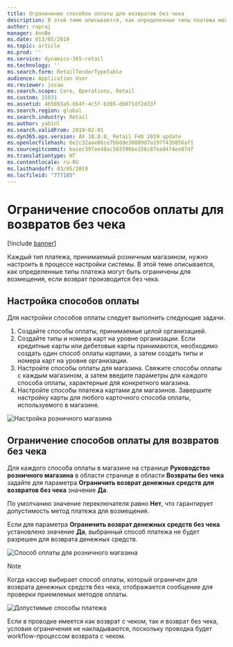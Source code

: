 ```yaml
---
title: Ограничение способов оплаты для возвратов без чека
description: В этой теме описывается, как определенные типы платежа могут быть ограничены для возмещения, если возврат производится без чека.
author: rapraj
manager: AnnBe
ms.date: 013/05/2019
ms.topic: article
ms.prod: ''
ms.service: dynamics-365-retail
ms.technology: ''
ms.search.form: RetailTenderTypeTable
audience: Application User
ms.reviewer: josaw
ms.search.scope: Core, Operations, Retail
ms.custom: 15831
ms.assetid: 465893a5-6b4f-4c5f-b305-db071df2d33f
ms.search.region: global
ms.search.industry: Retail
ms.author: yabinl
ms.search.validFrom: 2019-02-01
ms.dyn365.ops.version: AX 10.0.0, Retail Feb 2019 update
ms.openlocfilehash: 6e2c32aae06ce7bbdde30809d7a197f43b856af1
ms.sourcegitcommit: bacec397ee48ac583596be156c87ead474ee07df
ms.translationtype: HT
ms.contentlocale: ru-RU
ms.lasthandoff: 03/05/2019
ms.locfileid: "777185"
---
```

# <a name="restrict-payment-methods-for-returns-without-a-receipt"></a>Ограничение способов оплаты для возвратов без чека


[!include [banner](includes/banner.md)]

Каждый тип платежа, принимаемый розничным магазином, нужно настроить в процессе настройки системы. В этой теме описывается, как определенные типы платежа могут быть ограничены для возмещения, если возврат производится без чека.

## <a name="set-up-payment-methods"></a>Настройка способов оплаты

Для настройки способов оплаты следует выполнить следующие задачи.
1. Создайте способы оплаты, принимаемые целой организацией.
2. Создайте типы и номера карт на уровне организации. Если кредитные карты или дебетовые карты принимаются, необходимо создать один способ оплаты картами, а затем создать типы и номера карт на уровне организации.
3. Настройте способы оплаты для магазина. Свяжите способы оплаты с каждым магазином, а затем введите параметры для каждого способа оплаты, характерные для конкретного магазина.
4. Настройте способы платежа картами для магазинов. Завершите настройку карты для любого карточного способа оплаты, используемого в магазине.

![Настройка розничного магазина](media/NoReceiptReturns1.png "Настройка розничного магазина") 


## <a name="restrict-payment-methods-for-returns-without-a-receipt"></a>Ограничение способов оплаты для возвратов без чека

Для каждого способа оплаты в магазине на странице **Руководство розничного магазина** в области странице в области **Возвраты без чека** задайте для параметра **Ограничить возврат денежных средств для возвратов без чека** значение **Да**. 

По умолчанию значение переключателя равно **Нет**, что гарантирует допустимость метод платежа для возмещения. 

Если для параметра **Ограничить возврат денежных средств без чека** установлено значение **Да**, выбранный способ платежа не будет разрешен для возврата денежных средств. 

![Способ оплаты для розничного магазина](media/NoReceiptReturns3.png "Способ оплаты для розничного магазина") 

> [!NOTE]
> Когда кассир выбирает способ оплаты, который ограничен для возврата денежных средств без чека, отображается сообщение для проверки приемлемых методов оплаты.

![Допустимые способы платежа](media/NoReceiptReturns4.png "Допустимые способы платежа") 

Если в проводке имеется как возврат с чеком, так и возврат без чека, условия ограничения не накладываются, поскольку проводка будет workflow-процессом возврата с чеком. 

